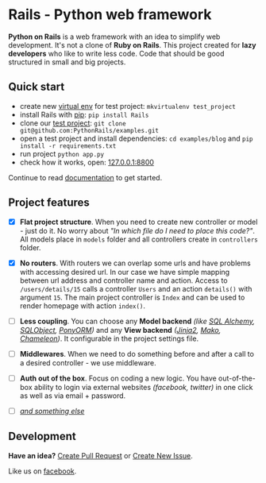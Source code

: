 Rails - Python web framework
===

**Python on Rails** is a web framework with an idea to simplify web development. It's not a clone of **Ruby on Rails**. This project created for **lazy developers** who like to write less code. Code that should be good structured in small and big projects.


Quick start
---

- create new [virtual env](https://bitbucket.org/dhellmann/virtualenvwrapper) for test project: `mkvirtualenv test_project`
- install Rails with [pip](https://pypi.python.org/pypi/Rails): `pip install Rails`
- clone our [test project](https://github.com/PythonRails/examples): `git clone git@github.com:PythonRails/examples.git`
- open a test project and install dependencies: `cd examples/blog` and `pip install -r requirements.txt`
- run project `python app.py`
- check how it works, open: [127.0.0.1:8800](http://127.0.0.1:8800)

Continue to read [documentation](docs) to get started.


Project features
---

- [x] **Flat project structure**. When you need to create new controller or model - just do it. No worry about *"In which file do I need to place this code?"*. All models place in `models` folder and all controllers create in `controllers` folder.
- [x] **No routers**. With routers we can overlap some urls and have problems with accessing desired url. In our case we have simple mapping between url address and controller name and action. Access to `/users/details/15` calls a controller `Users` and an action `details()` with argument `15`. The main project controller is `Index` and can be used to render homepage with action `index()`.
- [ ] **Less coupling**. You can choose any **Model backend** *(like [SQL Alchemy](http://www.sqlalchemy.org), [SQLObject](http://www.sqlobject.org), [PonyORM](https://ponyorm.com))* and any **View backend** *([Jinja2](http://jinja.pocoo.org), [Mako](http://www.makotemplates.org), [Chameleon](http://chameleon.readthedocs.org/en/latest/))*. It configurable in the project settings file.
- [ ] **Middlewares**. When we need to do something before and after a call to a desired controller - we use middleware.
- [ ] **Auth out of the box**. Focus on coding a new logic. You have out-of-the-box ability to login via external websites *(facebook, twitter)* in one click as well as via email + password.
- [ ] *[and something else](docs/chapters/features.md)*


Development
---

**Have an idea?** [Create Pull Request](https://github.com/PythonRails/rails/pulls) or [Create New Issue](https://github.com/PythonRails/rails/issues).

Like us on [facebook](https://www.facebook.com/PythonRails).
